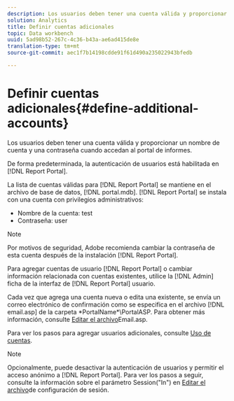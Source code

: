 ```yaml
---
description: Los usuarios deben tener una cuenta válida y proporcionar un nombre de cuenta y una contraseña cuando accedan al portal de informes.
solution: Analytics
title: Definir cuentas adicionales
topic: Data workbench
uuid: 5ad98b52-267c-4c36-b43a-ae6ad415de8e
translation-type: tm+mt
source-git-commit: aec1f7b14198cdde91f61d490a235022943bfedb

---
```



# Definir cuentas adicionales{#define-additional-accounts}

Los usuarios deben tener una cuenta válida y proporcionar un nombre de cuenta y una contraseña cuando accedan al portal de informes.

De forma predeterminada, la autenticación de usuarios está habilitada en [!DNL Report Portal].

La lista de cuentas válidas para [!DNL Report Portal] se mantiene en el archivo de base de datos, [!DNL portal.mdb]. [!DNL Report Portal] se instala con una cuenta con privilegios administrativos:

* Nombre de la cuenta: test
* Contraseña: user

>[!NOTE]
>
>Por motivos de seguridad, Adobe recomienda cambiar la contraseña de esta cuenta después de la instalación [!DNL Report Portal].

Para agregar cuentas de usuario [!DNL Report Portal] o cambiar información relacionada con cuentas existentes, utilice la [!DNL Admin] ficha de la interfaz de [!DNL Report Portal] usuario.

Cada vez que agrega una cuenta nueva o edita una existente, se envía un correo electrónico de confirmación como se especifica en el archivo [!DNL email.asp] de la carpeta \*PortalName*\PortalASP. Para obtener más información, consulte [Editar el archivo](../../../home/c-rpt-oview/c-install-rpt-port/t-email-file.md#task-d9f4f306d38e435aa7effab3d94f690b)Email.asp.

Para ver los pasos para agregar usuarios adicionales, consulte [Uso de cuentas](../../../home/c-rpt-oview/c-admin-rpt/c-work-accts/c-work-accts.md#concept-c933a1940bda4a3489d61d8af315e45d).

>[!NOTE]
>
>Opcionalmente, puede desactivar la autenticación de usuarios y permitir el acceso anónimo a [!DNL Report Portal]. Para ver los pasos a seguir, consulte la información sobre el parámetro Session(&quot;In&quot;) en [Editar el archivo](../../../home/c-rpt-oview/c-install-rpt-port/t-edit-sess-config-file.md#task-cf11c3a780bd4936afd3f64a6b30afc7)de configuración de sesión.

